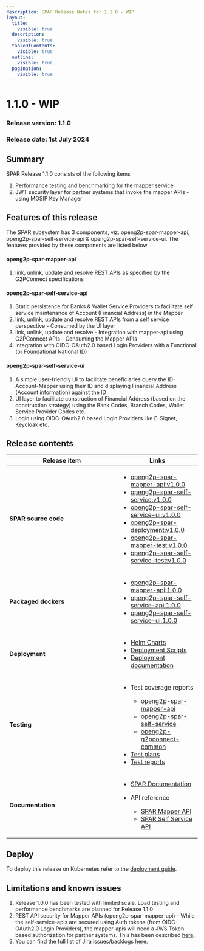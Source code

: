```yaml
---
description: SPAR Release Notes for 1.1.0 - WIP
layout:
  title:
    visible: true
  description:
    visible: true
  tableOfContents:
    visible: true
  outline:
    visible: true
  pagination:
    visible: true
---
```


# 1.1.0 - WIP

### Release version: 1.1.0

### Release date: 1st July 2024

## Summary

SPAR Release 1.1.0 consists of the following items

1. Performance testing and benchmarking for the mapper service
2. JWT security layer for partner systems that invoke the mapper APIs - using MOSIP Key Manager

## Features of this release

The SPAR subsystem has 3 components, viz. openg2p-spar-mapper-api, openg2p-spar-self-service-api & openg2p-spar-self-service-ui. The features provided by these components are listed below

#### openg2p-spar-mapper-api

1. link, unlink, update and resolve REST APIs as specified by the G2PConnect specifications

#### openg2p-spar-self-service-api

1. Static persistence for Banks & Wallet Service Providers to facilitate self service maintenance of Account (Financial Address) in the Mapper
2. link, unlink, update and resolve REST APIs from a self service perspective - Consumed by the UI layer
3. link, unlink, update and resolve - Integration with mapper-api using G2PConnect APIs - Consuming the Mapper APIs
4. Integration with OIDC-OAuth2.0 based Login Providers with a Functional (or Foundational National ID)

#### openg2p-spar-self-service-ui

1. A simple user-friendly UI to facilitate beneficiaries query the ID-Account-Mapper using their ID and displaying Financial Address (Account information) against the ID
2. UI layer to facilitate construction of Financial Address (based on the construction strategy) using the Bank Codes, Branch Codes, Wallet Service Provider Codes etc.
3. Login using OIDC-OAuth2.0 based Login Providers like E-Signet, Keycloak etc. &#x20;

## Release contents

<table><thead><tr><th width="276">Release item</th><th>Links </th></tr></thead><tbody><tr><td><strong>SPAR source code</strong> </td><td><ul><li><a href="https://github.com/OpenG2P/openg2p-spar-mapper-api/releases/tag/v1.0.0">openg2p-spar-mapper-api:v1.0.0</a></li><li><a href="https://github.com/OpenG2P/openg2p-spar-self-service/releases/tag/v1.0.0">openg2p-spar-self-service:v1.0.0</a></li><li><a href="https://github.com/OpenG2P/openg2p-spar-self-service-ui/releases/tag/v1.0.0">openg2p-spar-self-service-ui:v1.0.0</a></li><li><a href="https://github.com/OpenG2P/openg2p-spar-deployment/releases/tag/v1.0.0">openg2p-spar-deployment:v1.0.0</a></li><li><a href="https://github.com/OpenG2P/openg2p-spar-mapper-test/releases/tag/v1.0.0">openg2p-spar-mapper-test:v1.0.0</a></li><li><a href="https://github.com/OpenG2P/openg2p-spar-self-service-test/releases/tag/v1.0.0">openg2p-spar-self-service-test:v1.0.0</a></li></ul></td></tr><tr><td><strong>Packaged dockers</strong></td><td><ul><li><a href="https://hub.docker.com/r/openg2p/openg2p-spar-mapper-api/tags">openg2p-spar-mapper-api:1.0.0</a></li><li><a href="https://hub.docker.com/r/openg2p/openg2p-spar-self-service-api/tags">openg2p-spar-self-service-api:1.0.0</a></li><li><a href="https://hub.docker.com/r/openg2p/openg2p-spar-self-service-ui">openg2p-spar-self-service-ui:1.0.0</a></li></ul></td></tr><tr><td><strong>Deployment</strong></td><td><ul><li><a href="https://github.com/OpenG2P/openg2p-spar-deployment/tree/v1.0.0/charts">Helm Charts</a></li><li><a href="https://github.com/OpenG2P/openg2p-spar-deployment/tree/v1.0.0/deployment">Deployment Scripts</a></li><li><a href="../deployment.md">Deployment documentation</a></li></ul></td></tr><tr><td><strong>Testing</strong></td><td><ul><li><p>Test coverage reports</p><ul><li><a href="https://app.codecov.io/github/OpenG2P/openg2p-spar-mapper-api">openg2p-spar-mapper-api</a></li><li><a href="https://app.codecov.io/github/OpenG2P/openg2p-spar-self-service">openg2p-spar-self-service</a></li><li><a href="https://app.codecov.io/github/OpenG2P/openg2p-g2pconnect-common">openg2p-g2pconnect-common</a></li></ul></li><li><a href="https://drive.google.com/drive/folders/1fofKFfn7yMeDvsIVq-0btJOYaq4vC7VA">Test plans</a></li><li><a href="https://docs.google.com/spreadsheets/d/1tX9Vzp2N2XQEmpLjkzShAykEh9ZDA5zUc6SNbZxV1s8/edit#gid=0">Test reports</a></li></ul></td></tr><tr><td><strong>Documentation</strong></td><td><ul><li><a href="https://docs.openg2p.org/spar">SPAR Documentation</a></li><li><p>API reference</p><ul><li><a href="https://openg2p.stoplight.io/docs/openg2p-spar-mapper-api/b0fb6beb9cd7e-open-g2-p-spar-account-mapper">SPAR Mapper API</a></li><li><a href="https://openg2p.stoplight.io/docs/openg2p-spar-self-service-api/b0fb6beb9cd7e-spar-self-service-api">SPAR Self Service API</a></li></ul></li></ul></td></tr></tbody></table>

## Deploy

To deploy this release on Kubernetes refer to the [deployment guide](../deployment.md).

## Limitations and known issues

1. Release 1.0.0 has been tested with limited scale. Load testing and performance benchmarks are planned for Release 1.1.0
2. REST API security for Mapper APIs (openg2p-spar-mapper-api) - While the self-service-apis are secured using Auth tokens (from OIDC-OAuth2.0 Login Providers), the mapper-apis will need a JWS Token based authorization for partner systems. This has been described [here](https://docs.openg2p.org/spar/privacy-and-security).
3. You can find the full list of Jira issues/backlogs [here](https://openg2p.atlassian.net/jira/software/projects/SSSIM/boards/6/backlog).

&#x20;
